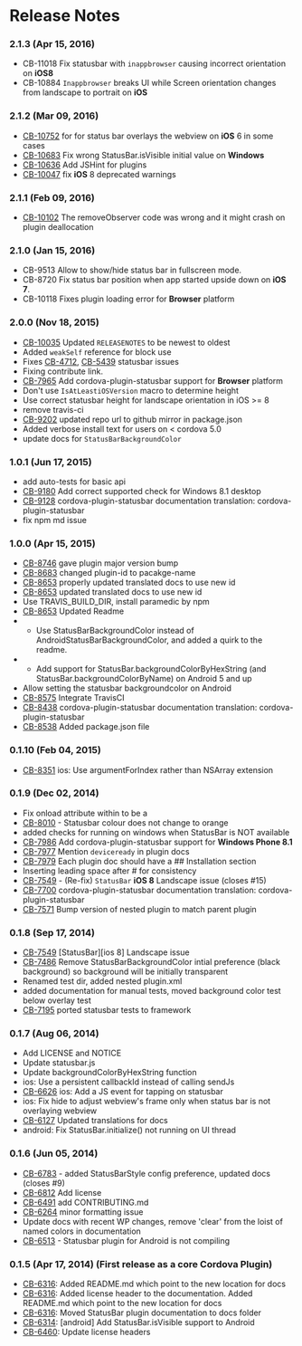 <!--
#
# Licensed to the Apache Software Foundation (ASF) under one
# or more contributor license agreements.  See the NOTICE file
# distributed with this work for additional information
# regarding copyright ownership.  The ASF licenses this file
# to you under the Apache License, Version 2.0 (the
# "License"); you may not use this file except in compliance
# with the License.  You may obtain a copy of the License at
#
# http://www.apache.org/licenses/LICENSE-2.0
#
# Unless required by applicable law or agreed to in writing,
# software distributed under the License is distributed on an
# "AS IS" BASIS, WITHOUT WARRANTIES OR CONDITIONS OF ANY
#  KIND, either express or implied.  See the License for the
# specific language governing permissions and limitations
# under the License.
#
-->

# Release Notes

### 2.1.3 (Apr 15, 2016)

- CB-11018 Fix statusbar with `inappbrowser` causing incorrect orientation on **iOS8**
- CB-10884 `Inappbrowser` breaks UI while Screen orientation changes from landscape to portrait on **iOS**

### 2.1.2 (Mar 09, 2016)

- [CB-10752](https://issues.apache.org/jira/browse/CB-10752) for for status bar overlays the webview on **iOS** 6 in some cases
- [CB-10683](https://issues.apache.org/jira/browse/CB-10683) Fix wrong StatusBar.isVisible initial value on **Windows**
- [CB-10636](https://issues.apache.org/jira/browse/CB-10636) Add JSHint for plugins
- [CB-10047](https://issues.apache.org/jira/browse/CB-10047) fix **iOS** 8 deprecated warnings

### 2.1.1 (Feb 09, 2016)

- [CB-10102](https://issues.apache.org/jira/browse/CB-10102) The removeObserver code was wrong and it might crash on plugin deallocation

### 2.1.0 (Jan 15, 2016)

- CB-9513 Allow to show/hide status bar in fullscreen mode.
- CB-8720 Fix status bar position when app started upside down on **iOS 7**.
- CB-10118 Fixes plugin loading error for **Browser** platform

### 2.0.0 (Nov 18, 2015)

- [CB-10035](https://issues.apache.org/jira/browse/CB-10035) Updated `RELEASENOTES` to be newest to oldest
- Added `weakSelf` reference for block use
- Fixes [CB-4712](https://issues.apache.org/jira/browse/CB-4712), [CB-5439](https://issues.apache.org/jira/browse/CB-5439) statusbar issues
- Fixing contribute link.
- [CB-7965](https://issues.apache.org/jira/browse/CB-7965) Add cordova-plugin-statusbar support for **Browser** platform
- Don't use `IsAtLeastiOSVersion` macro to determine height
- Use correct statusbar height for landscape orientation in iOS >= 8
- remove travis-ci
- [CB-9202](https://issues.apache.org/jira/browse/CB-9202) updated repo url to github mirror in package.json
- Added verbose install text for users on < cordova 5.0
- update docs for `StatusBarBackgroundColor`

### 1.0.1 (Jun 17, 2015)

- add auto-tests for basic api
- [CB-9180](https://issues.apache.org/jira/browse/CB-9180) Add correct supported check for Windows 8.1 desktop
- [CB-9128](https://issues.apache.org/jira/browse/CB-9128) cordova-plugin-statusbar documentation translation: cordova-plugin-statusbar
- fix npm md issue

### 1.0.0 (Apr 15, 2015)

- [CB-8746](https://issues.apache.org/jira/browse/CB-8746) gave plugin major version bump
- [CB-8683](https://issues.apache.org/jira/browse/CB-8683) changed plugin-id to pacakge-name
- [CB-8653](https://issues.apache.org/jira/browse/CB-8653) properly updated translated docs to use new id
- [CB-8653](https://issues.apache.org/jira/browse/CB-8653) updated translated docs to use new id
- Use TRAVIS_BUILD_DIR, install paramedic by npm
- [CB-8653](https://issues.apache.org/jira/browse/CB-8653) Updated Readme
- - Use StatusBarBackgroundColor instead of AndroidStatusBarBackgroundColor, and added a quirk to the readme.
- - Add support for StatusBar.backgroundColorByHexString (and StatusBar.backgroundColorByName) on Android 5 and up
- Allow setting the statusbar backgroundcolor on Android
- [CB-8575](https://issues.apache.org/jira/browse/CB-8575) Integrate TravisCI
- [CB-8438](https://issues.apache.org/jira/browse/CB-8438) cordova-plugin-statusbar documentation translation: cordova-plugin-statusbar
- [CB-8538](https://issues.apache.org/jira/browse/CB-8538) Added package.json file

### 0.1.10 (Feb 04, 2015)

- [CB-8351](https://issues.apache.org/jira/browse/CB-8351) ios: Use argumentForIndex rather than NSArray extension

### 0.1.9 (Dec 02, 2014)

- Fix onload attribute within <feature> to be a <param>
- [CB-8010](https://issues.apache.org/jira/browse/CB-8010) - Statusbar colour does not change to orange
- added checks for running on windows when StatusBar is NOT available
- [CB-7986](https://issues.apache.org/jira/browse/CB-7986) Add cordova-plugin-statusbar support for **Windows Phone 8.1**
- [CB-7977](https://issues.apache.org/jira/browse/CB-7977) Mention `deviceready` in plugin docs
- [CB-7979](https://issues.apache.org/jira/browse/CB-7979) Each plugin doc should have a ## Installation section
- Inserting leading space after # for consistency
- [CB-7549](https://issues.apache.org/jira/browse/CB-7549) - (Re-fix) `StatusBar` **iOS 8** Landscape issue (closes #15)
- [CB-7700](https://issues.apache.org/jira/browse/CB-7700) cordova-plugin-statusbar documentation translation: cordova-plugin-statusbar
- [CB-7571](https://issues.apache.org/jira/browse/CB-7571) Bump version of nested plugin to match parent plugin

### 0.1.8 (Sep 17, 2014)

- [CB-7549](https://issues.apache.org/jira/browse/CB-7549) [StatusBar][ios 8] Landscape issue
- [CB-7486](https://issues.apache.org/jira/browse/CB-7486) Remove StatusBarBackgroundColor intial preference (black background) so background will be initially transparent
- Renamed test dir, added nested plugin.xml
- added documentation for manual tests, moved background color test below overlay test
- [CB-7195](https://issues.apache.org/jira/browse/CB-7195) ported statusbar tests to framework

### 0.1.7 (Aug 06, 2014)

- Add LICENSE and NOTICE
- Update statusbar.js
- Update backgroundColorByHexString function
- ios: Use a persistent callbackId instead of calling sendJs
- [CB-6626](https://issues.apache.org/jira/browse/CB-6626) ios: Add a JS event for tapping on statusbar
- ios: Fix hide to adjust webview's frame only when status bar is not overlaying webview
- [CB-6127](https://issues.apache.org/jira/browse/CB-6127) Updated translations for docs
- android: Fix StatusBar.initialize() not running on UI thread

### 0.1.6 (Jun 05, 2014)

- [CB-6783](https://issues.apache.org/jira/browse/CB-6783) - added StatusBarStyle config preference, updated docs (closes #9)
- [CB-6812](https://issues.apache.org/jira/browse/CB-6812) Add license
- [CB-6491](https://issues.apache.org/jira/browse/CB-6491) add CONTRIBUTING.md
- [CB-6264](https://issues.apache.org/jira/browse/CB-6264) minor formatting issue
- Update docs with recent WP changes, remove 'clear' from the loist of named colors in documentation
- [CB-6513](https://issues.apache.org/jira/browse/CB-6513) - Statusbar plugin for Android is not compiling

### 0.1.5 (Apr 17, 2014) (First release as a core Cordova Plugin)

- [CB-6316](https://issues.apache.org/jira/browse/CB-6316): Added README.md which point to the new location for docs
- [CB-6316](https://issues.apache.org/jira/browse/CB-6316): Added license header to the documentation. Added README.md which point to the new location for docs
- [CB-6316](https://issues.apache.org/jira/browse/CB-6316): Moved StatusBar plugin documentation to docs folder
- [CB-6314](https://issues.apache.org/jira/browse/CB-6314): [android] Add StatusBar.isVisible support to Android
- [CB-6460](https://issues.apache.org/jira/browse/CB-6460): Update license headers
